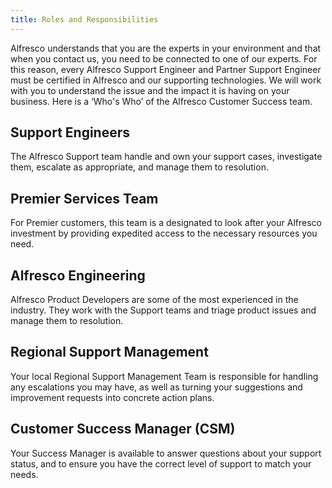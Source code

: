 ```yaml
---
title: Roles and Responsibilities
---
```


Alfresco understands that you are the experts in your environment and that when you contact us, you need to be connected to one of our experts. For this reason, every Alfresco Support Engineer and Partner Support Engineer must be certified in Alfresco and our supporting technologies. We will work with you to understand the issue and the impact it is having on your business. Here is a ‘Who's Who’ of the Alfresco Customer Success team.

## Support Engineers

The Alfresco Support team handle and own your support cases, investigate them, escalate as appropriate, and manage them to resolution.

## Premier Services Team

For Premier customers, this team is a designated to look after your Alfresco investment by providing expedited access to the necessary resources you need.

## Alfresco Engineering

Alfresco Product Developers are some of the most experienced in the industry. They work with the Support teams and triage product issues and manage them to resolution.

## Regional Support Management

Your local Regional Support Management Team is responsible for handling any escalations you may have, as well as turning your suggestions and improvement requests into concrete action plans.

## Customer Success Manager (CSM)

Your Success Manager is available to answer questions about your support status, and to ensure you have the correct level of support to match your needs.
